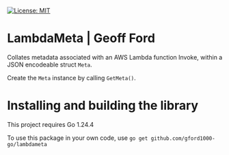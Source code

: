[![License: MIT](https://img.shields.io/badge/License-MIT-blue.svg)](https://en.wikipedia.org/wiki/MIT_License)

LambdaMeta | Geoff Ford
=======================

Collates metadata associated with an AWS Lambda function Invoke, within a JSON encodeable struct `Meta`.

Create the `Meta` instance by calling `GetMeta()`.

Installing and building the library
===================================

This project requires Go 1.24.4

To use this package in your own code, use `go get github.com/gford1000-go/lambdameta`